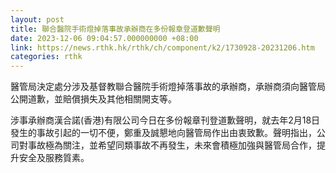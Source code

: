 ```yaml
---
layout: post
title: 聯合醫院手術燈掉落事故承辦商在多份報章登道歉聲明
date: 2023-12-06 09:04:57.000000000 +08:00
link: https://news.rthk.hk/rthk/ch/component/k2/1730928-20231206.htm
categories: rthk
---
```


醫管局決定處分涉及基督教聯合醫院手術燈掉落事故的承辦商，承辦商須向醫管局公開道歉，並賠償損失及其他相關開支等。 

涉事承辦商漢合諾(香港)有限公司今日在多份報章刊登道歉聲明，就去年2月18日發生的事故引起的一切不便，鄭重及誠懇地向醫管局作出由衷致歉。聲明指出，公司對事故極為關注，並希望同類事故不再發生，未來會積極加強與醫管局合作，提升安全及服務質素。
